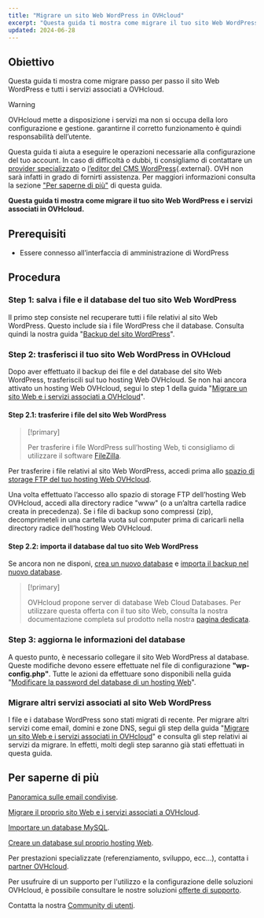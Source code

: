 ```yaml
---
title: "Migrare un sito Web WordPress in OVHcloud"
excerpt: "Questa guida ti mostra come migrare il tuo sito Web WordPress e i servizi associati in OVHcloud"
updated: 2024-06-28
---
```


## Obiettivo

Questa guida ti mostra come migrare passo per passo il sito Web WordPress e tutti i servizi associati a OVHcloud.

> [!warning]
>
> OVHcloud mette a disposizione i servizi ma non si occupa della loro configurazione e gestione. garantirne il corretto funzionamento è quindi responsabilità dell’utente.
>
> Questa guida ti aiuta a eseguire le operazioni necessarie alla configurazione del tuo account. In caso di difficoltà o dubbi, ti consigliamo di contattare un [provider specializzato](/links/partner) o [l’editor del CMS WordPress](https://wordpress.com/it/support/){.external}. OVH non sarà infatti in grado di fornirti assistenza. Per maggiori informazioni consulta la sezione ["Per saperne di più"](#go-further) di questa guida.
>

**Questa guida ti mostra come migrare il tuo sito Web WordPress e i servizi associati in OVHcloud.**

## Prerequisiti

- Essere connesso all’interfaccia di amministrazione di WordPress

## Procedura

### Step 1: salva i file e il database del tuo sito Web WordPress

Il primo step consiste nel recuperare tutti i file relativi al sito Web WordPress. Questo include sia i file WordPress che il database. Consulta quindi la nostra guida "[Backup del sito WordPress](/pages/web_cloud/web_hosting/how_to_backup_your_wordpress)".

### Step 2: trasferisci il tuo sito Web WordPress in OVHcloud

Dopo aver effettuato il backup dei file e del database del sito Web WordPress, trasferiscili sul tuo hosting Web OVHcloud. Se non hai ancora attivato un hosting Web OVHcloud, segui lo step 1 della guida "[Migrare un sito Web e i servizi associati a OVHcloud](/pages/web_cloud/web_hosting/hosting_migrating_to_ovh)".

#### Step 2.1: trasferire i file del sito Web WordPress

> [!primary]
>
> Per trasferire i file WordPress sull’hosting Web, ti consigliamo di utilizzare il software [FileZilla](/pages/web_cloud/web_hosting/ftp_filezilla_user_guide).
>

Per trasferire i file relativi al sito Web WordPress, accedi prima allo [spazio di storage FTP del tuo hosting Web OVHcloud](/pages/web_cloud/web_hosting/ftp_connection).

Una volta effettuato l’accesso allo spazio di storage FTP dell’hosting Web OVHcloud, accedi alla directory radice "www" (o a un’altra cartella radice creata in precedenza). Se i file di backup sono compressi (zip), decomprimeteli in una cartella vuota sul computer prima di caricarli nella directory radice dell’hosting Web OVHcloud.

#### Step 2.2: importa il database dal tuo sito Web WordPress

Se ancora non ne disponi, [crea un nuovo database](/pages/web_cloud/web_hosting/sql_create_database) e [importa il backup nel nuovo database](/pages/web_cloud/web_hosting/sql_importing_mysql_database).

> [!primary]
>
> OVHcloud propone server di database Web Cloud Databases. Per utilizzare questa offerta con il tuo sito Web, consulta la nostra documentazione completa sul prodotto nella nostra [pagina dedicata](/links/web/databases).
>

### Step 3: aggiorna le informazioni del database

A questo punto, è necessario collegare il sito Web WordPress al database. Queste modifiche devono essere effettuate nel file di configurazione **"wp-config.php"**. Tutte le azioni da effettuare sono disponibili nella guida "[Modificare la password del database di un hosting Web](/pages/web_cloud/web_hosting/sql_change_password)".

### Migrare altri servizi associati al sito Web WordPress

I file e i database WordPress sono stati migrati di recente. Per migrare altri servizi come email, domini e zone DNS, segui gli step della guida "[Migrare un sito Web e i servizi associati in OVHcloud](/pages/web_cloud/web_hosting/hosting_migrating_to_ovh)" e consulta gli step relativi ai servizi da migrare. In effetti, molti degli step saranno già stati effettuati in questa guida.

## Per saperne di più <a name="go-further"></a>

[Panoramica sulle email condivise](/pages/web_cloud/email_and_collaborative_solutions/mx_plan/email_generalities).

[Migrare il proprio sito Web e i servizi associati a OVHcloud](/pages/web_cloud/web_hosting/hosting_migrating_to_ovh).

[Importare un database MySQL](/pages/web_cloud/web_hosting/sql_importing_mysql_database).

[Creare un database sul proprio hosting Web](/pages/web_cloud/web_hosting/sql_create_database).
 
Per prestazioni specializzate (referenziamento, sviluppo, ecc...), contatta i [partner OVHcloud](/links/partner).
 
Per usufruire di un supporto per l'utilizzo e la configurazione delle soluzioni OVHcloud, è possibile consultare le nostre soluzioni [offerte di supporto](/links/support).
 
Contatta la nostra [Community di utenti](/links/community).